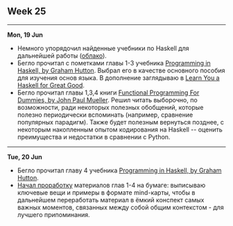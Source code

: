 ## Week 25



---

<a name="mo">**Mon, 19 Jun**</a>

- Немного упорядочил найденные учебники по Haskell для дальнейшей работы ([облако](https://mega.nz/folder/n9kj3ZYT#s05qwHi_2j374Z_8Oo_4iw)).
- Бегло прочитал с пометками главы 1-3 учебника [Programming in Haskell, by Graham Hutton](https://mega.nz/file/b10XkKKD#XLhYfT7GBsJsCgL3Nw0zCKkGzBAAvN2XbiSoIriIK-Y). Выбрал его в качестве основного пособия для изучения основ языка. В дополнение заглядываю в [Learn You a Haskell for Great Good](http://learnyouahaskell.com/chapters).
- Бегло прочитал главы 1,3,4 книги [Functional Programming For Dummies, by John Paul Mueller](https://mega.nz/file/i5VEiBQT#PvCSkNli-E55ae8hZ9PW0ML8DyQ6QPSaFFeVO7XWA-0). Решил читать выборочно, по возможности, ради некоторых полезных обобщений, которые полезно периодически вспоминать (например, сравнение популярных парадигм). Также будет полезным вернуться позднее, с некоторым накопленным опытом кодирования на Haskell -- оценить преимущества и недостатки в сравнении с Python.

---

<a name="tu">**Tue, 20 Jun**</a>

- Бегло прочитал главу 4 учебника [Programming in Haskell, by Graham Hutton](https://mega.nz/file/b10XkKKD#XLhYfT7GBsJsCgL3Nw0zCKkGzBAAvN2XbiSoIriIK-Y).
- [Начал проработку](https://t.me/DanilTsygolnik_edu_wip/2) материалов глав 1-4 на бумаге: выписываю ключевые вещи и примеры в формате mind-карты, чтобы в дальнейшем переработать материал в ёмкий конспект самых важных моментов, связанных между собой общим контекстом - для лучшего припоминания.
